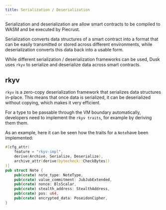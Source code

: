 ```yaml
---
title: Serialization / Deserialization
---
```


Serialization and deserialization are allow smart contracts to be compiled to WASM and be executed by Piecrust.

Serialization converts data structures of a smart contract into a format that can be easily transmitted or stored across different environments, while deserialization converts this data back into a usable form.

While different serialization / deserialization frameworks can be used, Dusk uses ```rkyv``` to serialize and deserialize data across smart contracts. 

## rkyv
```rkyv``` is a zero-copy deserialization framework that serializes data structures in-place. This means that once data is serialized, it can be deserialized without copying, which makes it very efficient.

For a type to be passable through the VM boundary automatically, developers need to implement the ```rkyv traits```, for example by deriving them them. 

As an example, here it can be seen how the traits for a ```Note```have been implemented:

```rust
#[cfg_attr(
    feature = "rkyv-impl",
    derive(Archive, Serialize, Deserialize),
    archive_attr(derive(bytecheck::CheckBytes))
)]
pub struct Note {
    pub(crate) note_type: NoteType,
    pub(crate) value_commitment: JubJubExtended,
    pub(crate) nonce: BlsScalar,
    pub(crate) stealth_address: StealthAddress,
    pub(crate) pos: u64,
    pub(crate) encrypted_data: PoseidonCipher,
}
```